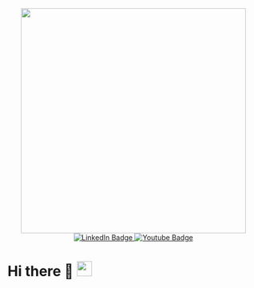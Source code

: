 <div id="header" align="center">
  <img src="https://github.com/MoshkaBortmanStar/MoshkaBortmanStar/assets/49586064/49b1864d-d2e3-4a60-9d85-d6fa49f02ede" width="450"/>
</div>

<div id="badges" align="center">
  <a href="https://www.linkedin.com/in/moshka-bortman/">
    <img src="https://img.shields.io/badge/LinkedIn-blue?style=for-the-badge&logo=linkedin&logoColor=white" alt="LinkedIn Badge"/>
  </a>
  <a href="https://www.youtube.com/@moshkabortman657">
    <img src="https://img.shields.io/badge/YouTube-red?style=for-the-badge&logo=youtube&logoColor=white" alt="Youtube Badge"/>
  </a>
</div>

<h1>
                Hi there 🤖
  <img src="https://media.giphy.com/media/hvRJCLFzcasrR4ia7z/giphy.gif" width="30px"/>
</h1>

### 


<!--
**MoshkaBortmanStar/MoshkaBortmanStar** is a ✨ _special_ ✨ repository because its `README.md` (this file) appears on your GitHub profile.

Here are some ideas to get you started:

- 🔭 I’m currently working on ...
- 🌱 I’m currently learning ...
- 👯 I’m looking to collaborate on ...
- 🤔 I’m looking for help with ...
- 💬 Ask me about ...
- 📫 How to reach me: ...
- 😄 Pronouns: ...
- ⚡ Fun fact: ...
-->
